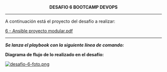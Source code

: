<p align="center">
  <strong>DESAFIO 6 BOOTCAMP DEVOPS</strong>
</p>

---

A continuación está el proyecto del desafío a realizar:

[6 - Ansible proyecto modular.pdf](https://github.com/user-attachments/files/16478190/6.-.Ansible.proyecto.modular.pdf)

---

**_Se lanza el playbook con la siguiente línea de comando:_**


**Diagrama de flujo de lo realizado en el desafío:**

<u>[![desafio-6-foto.png](https://i.postimg.cc/nLwvX6Zg/desafio-6-foto.png)](https://postimg.cc/XZdZh1rk)</u>